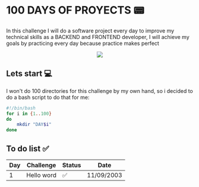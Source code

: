 # 100 DAYS OF PROYECTS 📟
In this challenge I will do a software project every day to improve my technical skills as a BACKEND and FRONTEND developer, I will achieve my goals by practicing every day because practice makes perfect

<p align="center">
    <img src="https://i.pinimg.com/originals/bb/5e/47/bb5e47498772c0628f6dc7f26a6af28c.gif" >
</p>

## Lets start 💻
I won't do 100 directories for this challenge by my own hand, so i decided to do a bash script to do that for me: 
```bash
#!/bin/bash
for i in {1..100}
do 
    mkdir "DAY$i"
done
```
## To do list ✅
<div style="text-align: center">

| Day  | Challenge   | Status |Date       |
|------|-------------|--------|-----------|
|  1   | Hello word  |✅     | 11/09/2003|

</div>
